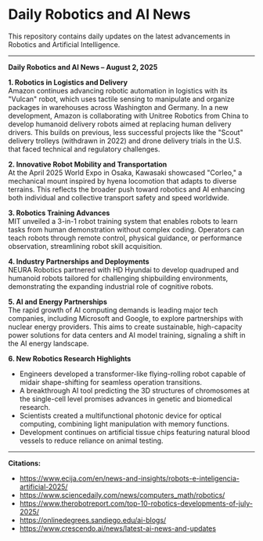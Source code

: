 # Daily Robotics and AI News

This repository contains daily updates on the latest advancements in Robotics and Artificial Intelligence.

---

**Daily Robotics and AI News – August 2, 2025**

**1. Robotics in Logistics and Delivery**  
Amazon continues advancing robotic automation in logistics with its "Vulcan" robot, which uses tactile sensing to manipulate and organize packages in warehouses across Washington and Germany. In a new development, Amazon is collaborating with Unitree Robotics from China to develop humanoid delivery robots aimed at replacing human delivery drivers. This builds on previous, less successful projects like the "Scout" delivery trolleys (withdrawn in 2022) and drone delivery trials in the U.S. that faced technical and regulatory challenges.

**2. Innovative Robot Mobility and Transportation**  
At the April 2025 World Expo in Osaka, Kawasaki showcased "Corleo," a mechanical mount inspired by hyena locomotion that adapts to diverse terrains. This reflects the broader push toward robotics and AI enhancing both individual and collective transport safety and speed worldwide.

**3. Robotics Training Advances**  
MIT unveiled a 3-in-1 robot training system that enables robots to learn tasks from human demonstration without complex coding. Operators can teach robots through remote control, physical guidance, or performance observation, streamlining robot skill acquisition.

**4. Industry Partnerships and Deployments**  
NEURA Robotics partnered with HD Hyundai to develop quadruped and humanoid robots tailored for challenging shipbuilding environments, demonstrating the expanding industrial role of cognitive robots.

**5. AI and Energy Partnerships**  
The rapid growth of AI computing demands is leading major tech companies, including Microsoft and Google, to explore partnerships with nuclear energy providers. This aims to create sustainable, high-capacity power solutions for data centers and AI model training, signaling a shift in the AI energy landscape.

**6. New Robotics Research Highlights**  
- Engineers developed a transformer-like flying-rolling robot capable of midair shape-shifting for seamless operation transitions.  
- A breakthrough AI tool predicting the 3D structures of chromosomes at the single-cell level promises advances in genetic and biomedical research.  
- Scientists created a multifunctional photonic device for optical computing, combining light manipulation with memory functions.  
- Development continues on artificial tissue chips featuring natural blood vessels to reduce reliance on animal testing.

---

**Citations:**
- https://www.ecija.com/en/news-and-insights/robots-e-inteligencia-artificial-2025/
- https://www.sciencedaily.com/news/computers_math/robotics/
- https://www.therobotreport.com/top-10-robotics-developments-of-july-2025/
- https://onlinedegrees.sandiego.edu/ai-blogs/
- https://www.crescendo.ai/news/latest-ai-news-and-updates
